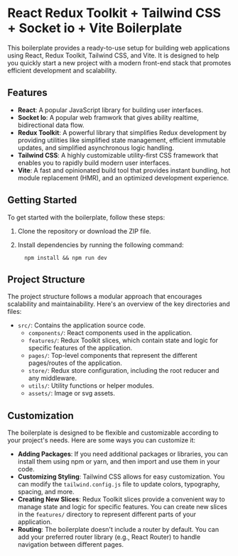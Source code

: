 # React Redux Toolkit + Tailwind CSS + Socket io + Vite Boilerplate

This boilerplate provides a ready-to-use setup for building web applications using React, Redux Toolkit, Tailwind CSS, and Vite. It is designed to help you quickly start a new project with a modern front-end stack that promotes efficient development and scalability.

## Features

- **React**: A popular JavaScript library for building user interfaces.
- **Socket Io**: A popular web framwork that gives ability realtime, bidirectional data flow.
- **Redux Toolkit**: A powerful library that simplifies Redux development by providing utilities like simplified state management, efficient immutable updates, and simplified asynchronous logic handling.
- **Tailwind CSS**: A highly customizable utility-first CSS framework that enables you to rapidly build modern user interfaces.
- **Vite**: A fast and opinionated build tool that provides instant bundling, hot module replacement (HMR), and an optimized development experience.

## Getting Started

To get started with the boilerplate, follow these steps:

1. Clone the repository or download the ZIP file.
2. Install dependencies by running the following command:

   ```shell
     npm install && npm run dev
    ```


## Project Structure

The project structure follows a modular approach that encourages scalability and maintainability. Here's an overview of the key directories and files:

- `src/`: Contains the application source code.
  - `components/`: React components used in the application.
  - `features/`: Redux Toolkit slices, which contain state and logic for specific features of the application.
  - `pages/`: Top-level components that represent the different pages/routes of the application.
  - `store/`: Redux store configuration, including the root reducer and any middleware.
  - `utils/`: Utility functions or helper modules.
  - `assets/`: Image or svg assets.

## Customization

The boilerplate is designed to be flexible and customizable according to your project's needs. Here are some ways you can customize it:

- **Adding Packages**: If you need additional packages or libraries, you can install them using npm or yarn, and then import and use them in your code.
- **Customizing Styling**: Tailwind CSS allows for easy customization. You can modify the `tailwind.config.js` file to update colors, typography, spacing, and more.
- **Creating New Slices**: Redux Toolkit slices provide a convenient way to manage state and logic for specific features. You can create new slices in the `features/` directory to represent different parts of your application.
- **Routing**: The boilerplate doesn't include a router by default. You can add your preferred router library (e.g., React Router) to handle navigation between different pages.
